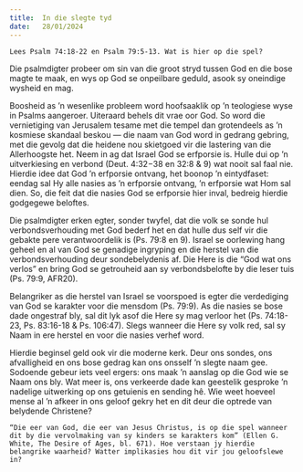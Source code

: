 ```yaml
---
title:  In die slegte tyd
date:   28/01/2024
---
```


`Lees Psalm 74:18-22 en Psalm 79:5-13. Wat is hier op die spel?`

Die psalmdigter probeer om sin van die groot stryd tussen God en die bose magte te maak, en wys op God se onpeilbare geduld, asook sy oneindige wysheid en mag.

Boosheid as ’n wesenlike probleem word hoofsaaklik op ’n teologiese wyse in Psalms aangeroer. Uiteraard behels dit vrae oor God. So word die vernietiging van Jerusalem tesame met die tempel dan grotendeels as ’n kosmiese skandaal beskou — die naam van God word in gedrang gebring, met die gevolg dat die heidene nou skietgoed vir die lastering van die Allerhoogste het. Neem in ag dat Israel God se erfporsie is. Hulle dui op ’n uitverkiesing en verbond (Deut. 4:32−38 en 32:8 & 9) wat nooit sal faal nie. Hierdie idee dat God ’n erfporsie ontvang, het boonop ’n eintydfaset: eendag sal Hy alle nasies as ’n erfporsie ontvang, ’n erfporsie wat Hom sal dien. So, die feit dat die nasies God se erfporsie hier inval, bedreig hierdie godgegewe beloftes.

Die psalmdigter erken egter, sonder twyfel, dat die volk se sonde hul verbondsverhouding met God bederf het en dat hulle dus self vir die gebakte pere verantwoordelik is (Ps. 79:8 en 9). Israel se oorlewing hang geheel en al van God se genadige ingryping en die herstel van die verbondsverhouding deur sondebelydenis af. Die Here is die “God wat ons verlos” en bring God se getrouheid aan sy verbondsbelofte by die leser tuis (Ps. 79:9, AFR20).

Belangriker as die herstel van Israel se voorspoed is egter die verdediging van God se karakter voor die mensdom (Ps. 79:9). As die nasies se bose dade ongestraf bly, sal dit lyk asof die Here sy mag verloor het (Ps. 74:18-23, Ps. 83:16-18 & Ps. 106:47). Slegs wanneer die Here sy volk red, sal sy Naam in ere herstel en voor die nasies verhef word.

Hierdie beginsel geld ook vir die moderne kerk. Deur ons sondes, ons afvalligheid en ons bose gedrag kan ons onsself ’n slegte naam gee. Sodoende gebeur iets veel ergers: ons maak ’n aanslag op die God wie se Naam ons bly. Wat meer is, ons verkeerde dade kan geestelik gesproke ’n nadelige uitwerking op ons getuienis en sending hê. Wie weet hoeveel mense al ’n afkeer in ons geloof gekry het en dit deur die optrede van belydende Christene?

`“Die eer van God, die eer van Jesus Christus, is op die spel wanneer dit by die vervolmaking van sy kinders se karakters kom” (Ellen G. White, The Desire of Ages, bl. 671). Hoe verstaan jy hierdie belangrike waarheid? Watter implikasies hou dit vir jou geloofslewe in?`